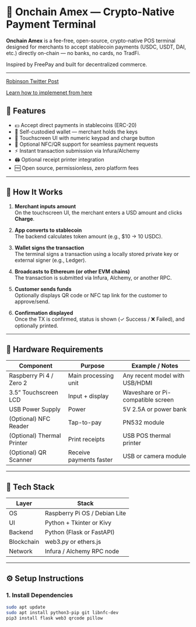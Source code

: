 # 🧾 Onchain Amex — Crypto-Native Payment Terminal

**Onchain Amex** is a fee-free, open-source, crypto-native POS terminal designed for merchants to accept stablecoin payments (USDC, USDT, DAI, etc.) directly on-chain — no banks, no cards, no TradFi.

Inspired by FreePay and built for decentralized commerce.

---
[ Robinson Twitter Post ](https://x.com/timjrobinson/status/1940331404627411261?s=46)

[ Learn how to implemenet from here ](https://drive.google.com/file/d/1-ekrAxbWBYoeJ2aDX355nTHBVND9skQu/view?usp=sharing)



## 🚀 Features

- 💵 Accept direct payments in stablecoins (ERC-20)
- 🔐 Self-custodied wallet — merchant holds the keys
- 📱 Touchscreen UI with numeric keypad and charge button
- 🧾 Optional NFC/QR support for seamless payment requests
- ⚡ Instant transaction submission via Infura/Alchemy
- 🖨️ Optional receipt printer integration
- 🆓 Open source, permissionless, zero platform fees

---

## 🧱 How It Works

1. **Merchant inputs amount**  
   On the touchscreen UI, the merchant enters a USD amount and clicks **Charge**.

2. **App converts to stablecoin**  
   The backend calculates token amount (e.g., $10 → 10 USDC).

3. **Wallet signs the transaction**  
   The terminal signs a transaction using a locally stored private key or external signer (e.g., Ledger).

4. **Broadcasts to Ethereum (or other EVM chains)**  
   The transaction is submitted via Infura, Alchemy, or another RPC.

5. **Customer sends funds**  
   Optionally displays QR code or NFC tap link for the customer to approve/send.

6. **Confirmation displayed**  
   Once the TX is confirmed, status is shown (✓ Success / ❌ Failed), and optionally printed.

---

## 🔧 Hardware Requirements

| Component               | Purpose                          | Example / Notes                  |
|-------------------------|----------------------------------|----------------------------------|
| Raspberry Pi 4 / Zero 2 | Main processing unit             | Any recent model with USB/HDMI   |
| 3.5” Touchscreen LCD    | Input + display                  | Waveshare or Pi-compatible screen|
| USB Power Supply        | Power                            | 5V 2.5A or power bank             |
| (Optional) NFC Reader   | Tap-to-pay                       | PN532 module                     |
| (Optional) Thermal Printer | Print receipts                | USB POS thermal printer          |
| (Optional) QR Scanner   | Receive payments faster          | USB or camera module             |

---

## 🧰 Tech Stack

| Layer        | Stack                              |
|--------------|-------------------------------------|
| OS           | Raspberry Pi OS / Debian Lite       |
| UI           | Python + Tkinter or Kivy            |
| Backend      | Python (Flask or FastAPI)           |
| Blockchain   | web3.py or ethers.js                |
| Network      | Infura / Alchemy RPC node           |

---

## ⚙️ Setup Instructions

### 1. Install Dependencies

```bash
sudo apt update
sudo apt install python3-pip git libnfc-dev
pip3 install flask web3 qrcode pillow
